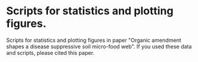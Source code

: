 # Scripts for statistics and plotting figures.
Scripts for statistics and plotting figures in paper "Organic amendment shapes a disease suppressive soil micro-food web". If you used these data and scripts, please cited this paper.
